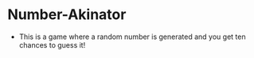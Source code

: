 # Number-Akinator
- This is a game where a random number is generated and you get ten chances to guess it!
